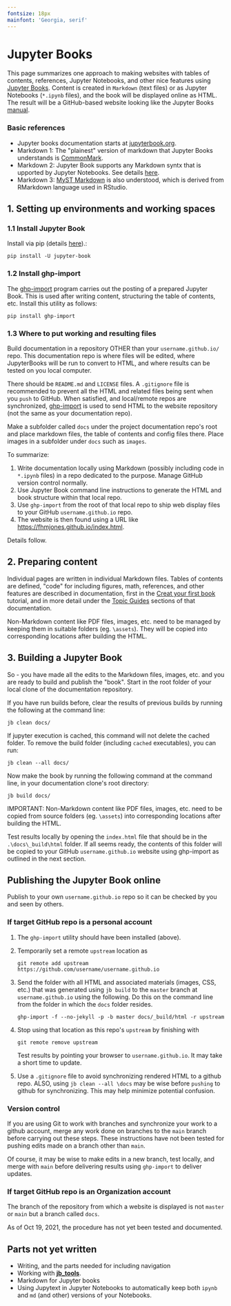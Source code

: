 ```yaml
---
fontsize: 18px
mainfont: 'Georgia, serif'
---
```


# Jupyter Books

This page summarizes one approach to making websites with tables of contents, references, Jupyter Notebooks, and other nice features using [Jupyter Books](https://jupyterbook.org/intro.html). Content is created in `Markdown` (text files) or as Jupyter Notebooks (`*.ipynb` files), and the book will be displayed online as HTML. The result will be a GitHub-based website looking like the Jupyter Books [manual](https://jupyterbook.org/intro.html). 

### Basic references

- Jupyter books documentation starts at [jupyterbook.org](https://jupyterbook.org/intro.html).
- Markdown 1: The "plainest" version of markdown that Jupyter Books understands is [CommonMark](https://commonmark.org/).
- Markdown 2: Jupyter Book supports any Markdown syntx that is upported by Jupyter Notebooks. See details [here](https://jupyterbook.org/file-types/markdown.html).
- Markdown 3: [MyST Markdown](https://jupyterbook.org/content/myst.html) is also understood, which is derived from RMarkdown language used in RStudio.

## 1. Setting up environments and working spaces

### 1.1 Install Jupyter Book
Install via pip (details [here](https://jupyterbook.org/start/overview.html)).: 
```
pip install -U jupyter-book
```

### 1.2 Install ghp-import

The [ghp-import](https://pypi.org/project/ghp-import/) program carries out the posting of a prepared Jupyter Book. This is used after writing content, structuring the table of contents, etc. Install this utility as follows:

```
pip install ghp-import
```

### 1.3 Where to put working and resulting files

Build documentation in a repository OTHER than your `username.github.io/` repo. This documentation repo is where files will be edited, where JupyterBooks will be run to convert to HTML, and where results can be tested on you local computer. 

There should be `README.md` and `LICENSE` files. A `.gitignore` file is recommended to prevent all the HTML and related files being sent when you `push` to GitHub. When satisfied, and local/remote repos are synchronized, [ghp-import](https://pypi.org/project/ghp-import/) is used to send HTML to the website repository (not the same as your documentation repo). 

Make a subfolder called `docs` under the project documentation repo's root and place markdown files, the table of contents and config files there. Place images in a subfolder under `docs` such as `images`. 

To summarize:

1. Write documentation locally using Markdown (possibly including code in `*.ipynb` files) in a repo dedicated to the purpose. Manage GitHub version control normally.
1. Use Jupyter Book command line instructions to generate the HTML and book structure within that local repo.
1. Use `ghp-import` from the root of that local repo to ship web display files to your GitHub `username.github.io` repo.
1. The website is then found using a URL like https://fhmjones.github.io/index.html.

Details follow. 

## 2. Preparing content

Individual pages are written in individual Markdown files. Tables of contents are defined, "code" for including figures, math, references, and other features are described in documentation, first in the [Creat your first book](https://jupyterbook.org/start/your-first-book.html) tutorial, and in more detail under the [Topic Guides](https://jupyterbook.org/basics/organize.html) sections of that documentation.

Non-Markdown content like PDF files, images, etc. need to be managed by keeping them in suitable folders (eg. `\assets`). They will be copied into corresponding locations after building the HTML.

## 3. Building a Jupyter Book

So - you have made all the edits to the Markdown files, images, etc. and you are ready to build and publish the "book". Start in the root folder of your local clone of the documentation repository. 

If you have run builds before, clear the results of previous builds by running the following at the command line:

```
jb clean docs/
```

If jupyter execution is cached, this command will not delete the cached folder. To remove the build folder (including `cached` executables), you can run:

```
jb clean --all docs/
```

Now make the book by running the following command at the command line, in your documentation clone's root directory:

```
jb build docs/
```

IMPORTANT: Non-Markdown content like PDF files, images, etc. need to be copied from source folders (eg. `\assets`) into corresponding locations after building the HTML.

Test results locally by opening the `index.html` file that should be in the `.\docs\_build\html` folder. If all seems ready, the contents of this folder will be copied to your GitHub `username.github.io` website using ghp-import as outlined in the next section. 

## Publishing the Jupyter Book online

Publish to your own `username.github.io` repo so it can be checked by you and seen by others. 

### If target GitHub repo is a personal account 

1. The `ghp-import` utility should have been installed (above).
2. Temporarily set a remote `upstream` location as

   ```
   git remote add upstream https://github.com/username/username.github.io
   ```

3. Send the folder with all HTML and associated materials (images, CSS, etc.) that was generated using `jb build` to the `master` branch at `username.github.io` using the following. Do this on the command line from the folder in which the `docs` folder resides.

   ```
   ghp-import -f --no-jekyll -p -b master docs/_build/html -r upstream
   ```

4. Stop using that location as this repo's `upstream` by finishing with

    ```
    git remote remove upstream
    ```
    Test results by pointing your browser to `username.github.io`. It may take a short time to update. 

5. Use a `.gitignore` file to avoid synchronizing rendered HTML to a github repo. ALSO, using `jb clean --all \docs` may be wise before `pushing` to github for synchronizing. This may help minimize potential confusion. 

### Version control
If you are using Git to work with branches and synchronize your work to a github account, merge any work done on branches to the `main` branch before carrying out these steps. These instructions have not been tested for pushing edits made on a branch other than `main`. 

Of course, it may be wise to make edits in a new branch, test locally, and merge with `main` before delivering results using `ghp-import` to deliver updates.
    
### If target GitHub repo is an Organization account

The branch of the repository from which a website is displayed is not `master` or `main` but a branch called `docs`. 

As of Oct 19, 2021, the procedure has not yet been tested and documented.

## Parts not yet written

- Writing, and the parts needed for including navigation
- Working with **[jb_tools](https://github.com/eoas-ubc/jb_tools/blob/master/tools_demo/Readme_conda.md)**.
- Markdown for Jupyter books
- Using Jupytext in Jupyter Notebooks to automatically keep both `ipynb` and `md` (and other) versions of your Notebooks.
